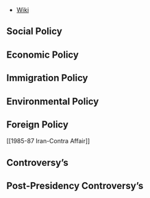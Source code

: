 - [Wiki](https://en.wikipedia.org/wiki/Ronald_Reagan)
## Social Policy

## Economic Policy

## Immigration Policy

## Environmental Policy

## Foreign Policy

[[1985-87 Iran-Contra Affair]]
## Controversy’s

## Post-Presidency Controversy’s

